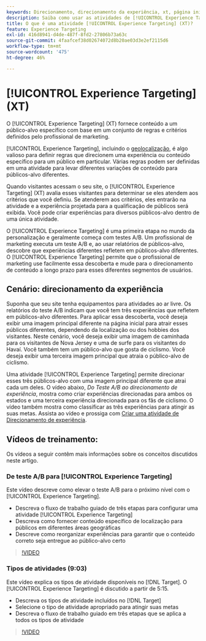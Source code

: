 ```yaml
---
keywords: Direcionamento, direcionamento da experiência, xt, página inicial, campanha de página de aterrissagem
description: Saiba como usar as atividades de [!UICONTROL Experience Targeting] (XT) no  [!DNL Adobe Target] para fornecer conteúdo a um público específico com base em um conjunto de regras e critérios definidos pelo profissional de marketing.
title: O que é uma atividade [!UICONTROL Experience Targeting] (XT)?
feature: Experience Targeting
exl-id: 416d8941-d4de-487f-8fd2-27806b73a63c
source-git-commit: 4faafcef38d02674072d8b20ae03d3e2ef2115d6
workflow-type: tm+mt
source-wordcount: '475'
ht-degree: 46%

---
```


# [!UICONTROL Experience Targeting] (XT)

O [!UICONTROL Experience Targeting] (XT) fornece conteúdo a um público-alvo específico com base em um conjunto de regras e critérios definidos pelo profissional de marketing.

[!UICONTROL Experience Targeting], incluindo o [geolocalização](/help/main/c-target/c-audiences/c-target-rules/geo.md), é algo valioso para definir regras que direcionem uma experiência ou conteúdo específico para um público em particular. Várias regras podem ser definidas em uma atividade para levar diferentes variações de conteúdo para públicos-alvo diferentes.

Quando visitantes acessam o seu site, o [!UICONTROL Experience Targeting] (XT) avalia esses visitantes para determinar se eles atendem aos critérios que você definiu. Se atenderem aos critérios, eles entrarão na atividade e a experiência projetada para a qualificação de públicos será exibida. Você pode criar experiências para diversos públicos-alvo dentro de uma única atividade.

O [!UICONTROL Experience Targeting] é uma primeira etapa no mundo da personalização e geralmente começa com testes A/B. Um profissional de marketing executa um teste A/B e, ao usar relatórios de públicos-alvo, descobre que experiências diferentes refletem em públicos-alvo diferentes. O [!UICONTROL Experience Targeting] permite que o profissional de marketing use facilmente essa descoberta e mude para o direcionamento de conteúdo a longo prazo para esses diferentes segmentos de usuários.

## Cenário: direcionamento da experiência

Suponha que seu site tenha equipamentos para atividades ao ar livre. Os relatórios do teste A/B indicam que você tem três experiências que refletem em públicos-alvo diferentes. Para aplicar essa descoberta, você deseja exibir uma imagem principal diferente na página inicial para atrair esses públicos diferentes, dependendo da localização ou dos hobbies dos visitantes. Neste cenário, você deseja exibir uma imagem de caminhada para os visitantes de Nova Jersey e uma de surfe para os visitantes do Havaí. Você também tem um público-alvo que gosta de ciclismo. Você deseja exibir uma terceira imagem principal que atraia o público-alvo de ciclismo.

Uma atividade [!UICONTROL Experience Targeting] permite direcionar esses três públicos-alvo com uma imagem principal diferente que atrai cada um deles. O vídeo abaixo, *Do Teste A/B ao direcionamento de experiência*, mostra como criar experiências direcionadas para ambos os estados e uma terceira experiência direcionada para os fãs de ciclismo. O vídeo também mostra como classificar as três experiências para atingir as suas metas. Assista ao vídeo e prossiga com [Criar uma atividade de Direcionamento de experiência](/help/main/c-activities/t-experience-target/t-xt-create/xt-create.md).

## Vídeos de treinamento:

Os vídeos a seguir contêm mais informações sobre os conceitos discutidos neste artigo.

### De teste A/B para [!UICONTROL Experience Targeting]

Este vídeo descreve como elevar o teste A/B para o próximo nível com o [!UICONTROL Experience Targeting].

* Descreva o fluxo de trabalho guiado de três etapas para configurar uma atividade [!UICONTROL Experience Targeting]
* Descreva como fornecer conteúdo específico de localização para públicos em diferentes áreas geográficas
* Descreve como reorganizar experiências para garantir que o conteúdo correto seja entregue ao público-alvo certo

>[!VIDEO](https://video.tv.adobe.com/v/22418/)

### Tipos de atividades (9:03) 

Este vídeo explica os tipos de atividade disponíveis no [!DNL Target]. O [!UICONTROL Experience Targeting] é discutido a partir de 5:15.

* Descreva os tipos de atividade incluídos no [!DNL Target]
* Selecione o tipo de atividade apropriado para atingir suas metas
* Descreva o fluxo de trabalho guiado em três etapas que se aplica a todos os tipos de atividade

>[!VIDEO](https://video.tv.adobe.com/v/17386)
